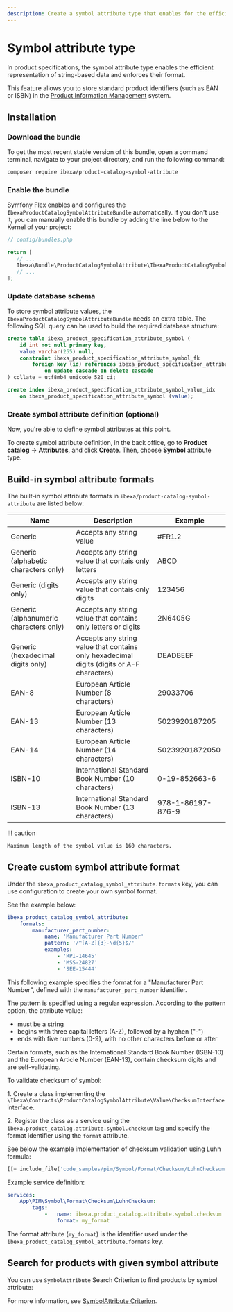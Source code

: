 ```yaml
---
description: Create a symbol attribute type that enables for the efficient representation of string-based values while enforcing their format in product specifications.
---
```


# Symbol attribute type

In product specifications, the symbol attribute type enables the efficient representation of string-based data and enforces their format.

This feature allows you to store standard product identifiers (such as EAN or ISBN) in the [Product Information Management](pim_guide.md) system.

## Installation

### Download the bundle

To get the most recent stable version of this bundle, open a command terminal, navigate to your project directory, and run the following command:

``` bash
composer require ibexa/product-catalog-symbol-attribute
```

### Enable the bundle

Symfony Flex enables and configures the `IbexaProductCatalogSymbolAttributeBundle` automatically.
If you don't use it, you can manually enable this bundle by adding the line below to the Kernel of your project:

``` php
// config/bundles.php

return [
   // ...
   Ibexa\Bundle\ProductCatalogSymbolAttribute\IbexaProductCatalogSymbolAttributeBundle::class => ['all' => true],
   // ...
];
```

### Update database schema

To store symbol attribute values, the `IbexaProductCatalogSymbolAttributeBundle` needs an extra table.
The following SQL query can be used to build the required database structure:

``` sql
create table ibexa_product_specification_attribute_symbol (
    id int not null primary key,
    value varchar(255) null,
    constraint ibexa_product_specification_attribute_symbol_fk
        foreign key (id) references ibexa_product_specification_attribute (id)
            on update cascade on delete cascade
) collate = utf8mb4_unicode_520_ci;

create index ibexa_product_specification_attribute_symbol_value_idx
    on ibexa_product_specification_attribute_symbol (value);
```

### Create symbol attribute definition (optional)

Now, you're able to define symbol attributes at this point.

To create symbol attribute definition, in the back office, go to **Product catalog** -> **Attributes**, and click **Create**.
Then, choose **Symbol** attribute type.

## Build-in symbol attribute formats

The built-in symbol attribute formats in `ibexa/product-catalog-symbol-attribute` are listed below:

| Name | Description | Example |
|-----------------|-----------------|-----------------|
| Generic | Accepts any string value  | #FR1.2 |
| Generic (alphabetic characters only) | Accepts any string value that contais only letters  | ABCD |
| Generic (digits only) | Accepts any string value that contais only digits  | 123456 |
| Generic (alphanumeric characters only) | Accepts any string value that contains only letters or digits | 2N6405G |
| Generic (hexadecimal digits only) | Accepts any string value that contains only hexadecimal digits (digits or A-F characters) | DEADBEEF |
| EAN-8 | European Article Number (8 characters)  | 29033706 |
| EAN-13 | European Article Number (13 characters)  | 5023920187205 |
| EAN-14 | European Article Number (14 characters)   | 50239201872050 |
| ISBN-10 | International Standard Book Number (10 characters)  | 0-19-852663-6 |
| ISBN-13 | International Standard Book Number (13 characters)  | 978-1-86197-876-9 |

!!! caution

    Maximum length of the symbol value is 160 characters.

## Create custom symbol attribute format

Under the `ibexa_product_catalog_symbol_attribute.formats` key, you can use configuration to create your own symbol format.

See the example below:

``` yaml
ibexa_product_catalog_symbol_attribute:
    formats:
        manufacturer_part_number:
            name: 'Manufacturer Part Number'
            pattern: '/^[A-Z]{3}-\d{5}$/'
            examples:
                - 'RPI-14645'
                - 'MSS-24827'
                - 'SEE-15444'
```

This following example specifies the format for a "Manufacturer Part Number", defined with the `manufacturer_part_number` identifier.

The pattern is specified using a regular expression.
According to the pattern option, the attribute value:

- must be a string
- begins with three capital letters (A-Z), followed by a hyphen ("-")
- ends with five numbers (0-9), with no other characters before or after

Certain formats, such as the International Standard Book Number (ISBN-10) and the European Article Number (EAN-13), contain checksum digits and are self-validating.

To validate checksum of symbol:

1\. Create a class implementing the `\Ibexa\Contracts\ProductCatalogSymbolAttribute\Value\ChecksumInterface` interface.

2\. Register the class as a service using the `ibexa.product_catalog.attribute.symbol.checksum` tag and specify the format identifier using the `format` attribute.

See below the example implementation of checksum validation using Luhn formula:

``` php
[[= include_file('code_samples/pim/Symbol/Format/Checksum/LuhnChecksum.php') =]]
```

Example service definition:

``` yaml
services:
    App\PIM\Symbol\Format\Checksum\LuhnChecksum:
        tags:
            -   name: ibexa.product_catalog.attribute.symbol.checksum
                format: my_format
```
The format attribute (`my_format`) is the identifier used under the `ibexa_product_catalog_symbol_attribute.formats` key.

## Search for products with given symbol attribute

You can use `SymbolAttribute` Search Criterion to find products by symbol attribute:

For more information, see [SymbolAttribute Criterion](symbolattribute_criterion.md).